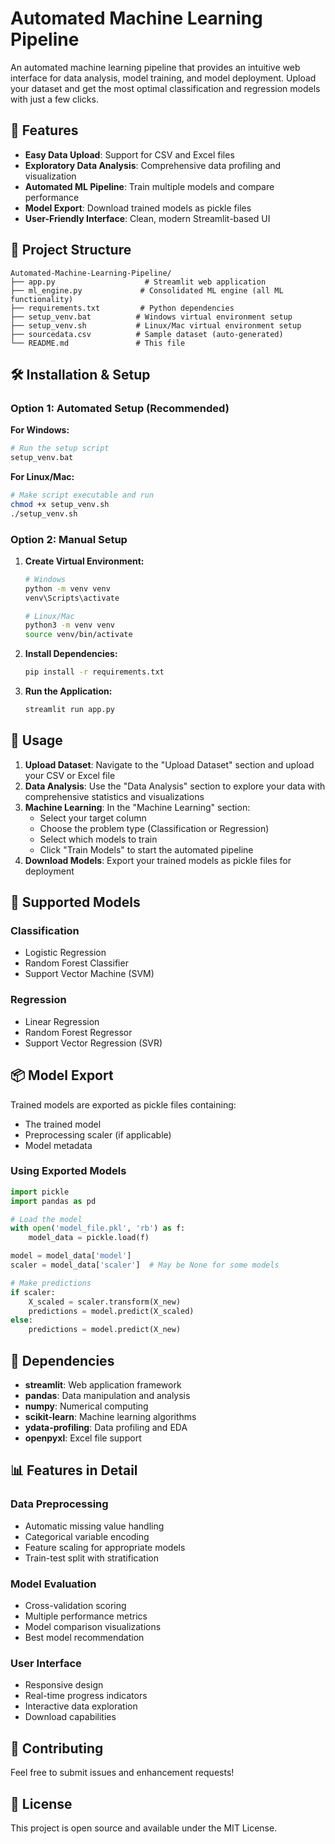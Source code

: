 # Automated Machine Learning Pipeline

An automated machine learning pipeline that provides an intuitive web interface for data analysis, model training, and model deployment. Upload your dataset and get the most optimal classification and regression models with just a few clicks.

## 🚀 Features

- **Easy Data Upload**: Support for CSV and Excel files
- **Exploratory Data Analysis**: Comprehensive data profiling and visualization
- **Automated ML Pipeline**: Train multiple models and compare performance
- **Model Export**: Download trained models as pickle files
- **User-Friendly Interface**: Clean, modern Streamlit-based UI

## 📁 Project Structure

```
Automated-Machine-Learning-Pipeline/
├── app.py                    # Streamlit web application
├── ml_engine.py             # Consolidated ML engine (all ML functionality)
├── requirements.txt         # Python dependencies
├── setup_venv.bat          # Windows virtual environment setup
├── setup_venv.sh           # Linux/Mac virtual environment setup
├── sourcedata.csv          # Sample dataset (auto-generated)
└── README.md               # This file
```

## 🛠️ Installation & Setup

### Option 1: Automated Setup (Recommended)

**For Windows:**
```bash
# Run the setup script
setup_venv.bat
```

**For Linux/Mac:**
```bash
# Make script executable and run
chmod +x setup_venv.sh
./setup_venv.sh
```

### Option 2: Manual Setup

1. **Create Virtual Environment:**
   ```bash
   # Windows
   python -m venv venv
   venv\Scripts\activate
   
   # Linux/Mac
   python3 -m venv venv
   source venv/bin/activate
   ```

2. **Install Dependencies:**
   ```bash
   pip install -r requirements.txt
   ```

3. **Run the Application:**
   ```bash
   streamlit run app.py
   ```

## 🎯 Usage

1. **Upload Dataset**: Navigate to the "Upload Dataset" section and upload your CSV or Excel file
2. **Data Analysis**: Use the "Data Analysis" section to explore your data with comprehensive statistics and visualizations
3. **Machine Learning**: In the "Machine Learning" section:
   - Select your target column
   - Choose the problem type (Classification or Regression)
   - Select which models to train
   - Click "Train Models" to start the automated pipeline
4. **Download Models**: Export your trained models as pickle files for deployment

## 🤖 Supported Models

### Classification
- Logistic Regression
- Random Forest Classifier
- Support Vector Machine (SVM)

### Regression
- Linear Regression
- Random Forest Regressor
- Support Vector Regression (SVR)

## 📦 Model Export

Trained models are exported as pickle files containing:
- The trained model
- Preprocessing scaler (if applicable)
- Model metadata

### Using Exported Models

```python
import pickle
import pandas as pd

# Load the model
with open('model_file.pkl', 'rb') as f:
    model_data = pickle.load(f)

model = model_data['model']
scaler = model_data['scaler']  # May be None for some models

# Make predictions
if scaler:
    X_scaled = scaler.transform(X_new)
    predictions = model.predict(X_scaled)
else:
    predictions = model.predict(X_new)
```

## 🔧 Dependencies

- **streamlit**: Web application framework
- **pandas**: Data manipulation and analysis
- **numpy**: Numerical computing
- **scikit-learn**: Machine learning algorithms
- **ydata-profiling**: Data profiling and EDA
- **openpyxl**: Excel file support

## 📊 Features in Detail

### Data Preprocessing
- Automatic missing value handling
- Categorical variable encoding
- Feature scaling for appropriate models
- Train-test split with stratification

### Model Evaluation
- Cross-validation scoring
- Multiple performance metrics
- Model comparison visualizations
- Best model recommendation

### User Interface
- Responsive design
- Real-time progress indicators
- Interactive data exploration
- Download capabilities

## 🤝 Contributing

Feel free to submit issues and enhancement requests!

## 📄 License

This project is open source and available under the MIT License.